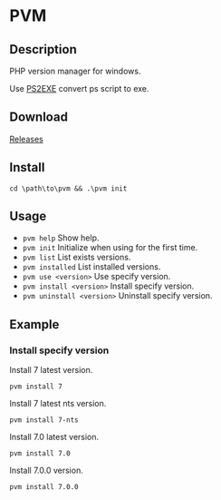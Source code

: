 # PVM

## Description

PHP version manager for windows.

Use [PS2EXE](https://github.com/MScholtes/PS2EXE) convert ps script to exe.

## Download

[Releases](https://github.com/chenmobuys/pvm/releases)

## Install 

```
cd \path\to\pvm && .\pvm init
```


## Usage

* `pvm help`                 Show help.
* `pvm init`                 Initialize when using for the first time.
* `pvm list`                 List exists versions.
* `pvm installed`            List installed versions.
* `pvm use <version>`        Use specify version.
* `pvm install <version>`    Install specify version.
* `pvm uninstall <version>`  Uninstall specify version.

## Example

### Install specify version

Install 7 latest version.
```
pvm install 7
```

Install 7 latest nts version.
```
pvm install 7-nts
```

Install 7.0 latest version.
```
pvm install 7.0
```

Install 7.0.0 version.
```
pvm install 7.0.0
```
